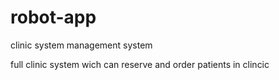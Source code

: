 # robot-app
clinic system management system

full clinic system wich can reserve and order patients in clincic
